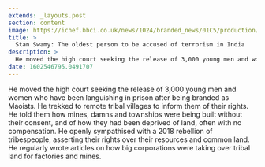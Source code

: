 ```yaml
--- 
extends: _layouts.post 
section: content 
image: https://ichef.bbci.co.uk/news/1024/branded_news/01C5/production/_114835400_mediaitem114835398.jpg 
title: > 
  Stan Swamy: The oldest person to be accused of terrorism in India 
description: > 
  He moved the high court seeking the release of 3,000 young men and women who have been languishing in prison after being branded as Maoists.He trekked to remote tribal villages to inform them of their rights.He told them how mines, damns and townships were being built without their consent, and of how they had been deprived of land, often with no compensation.He openly sympathised with a 2018 rebellion of tribespeople, asserting their rights over their resources and common land.He regularly wrote articles on how big corporations were taking over tribal land for factories and mines. 
date: 1602546795.0491707 
--- 
```

He moved the high court seeking the release of 3,000 young men and women who have been languishing in prison after being branded as Maoists. He trekked to remote tribal villages to inform them of their rights. He told them how mines, damns and townships were being built without their consent, and of how they had been deprived of land, often with no compensation. He openly sympathised with a 2018 rebellion of tribespeople, asserting their rights over their resources and common land. He regularly wrote articles on how big corporations were taking over tribal land for factories and mines.